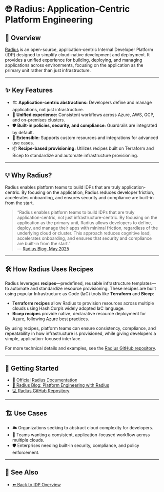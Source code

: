 # 🌐 Radius: Application-Centric Platform Engineering

## 📝 Overview

[Radius](https://radapp.io/) is an open-source, application-centric Internal Developer Platform (IDP) designed to simplify cloud-native development and deployment. It provides a unified experience for building, deploying, and managing applications across environments, focusing on the application as the primary unit rather than just infrastructure.

---

## ✨ Key Features

- 🏗️ **Application-centric abstractions:** Developers define and manage applications, not just infrastructure.
- 🔄 **Unified experience:** Consistent workflows across Azure, AWS, GCP, and on-premises clusters.
- 🛡️ **Built-in policies, security, and compliance:** Guardrails are integrated by default.
- 🧩 **Extensible:** Supports custom resources and integrations for advanced use cases.
- 📦 **Recipe-based provisioning:** Utilizes recipes built on Terraform and Bicep to standardize and automate infrastructure provisioning.

---

## 💡 Why Radius?

Radius enables platform teams to build IDPs that are truly application-centric. By focusing on the application, Radius reduces developer friction, accelerates onboarding, and ensures security and compliance are built-in from the start.

> “Radius enables platform teams to build IDPs that are truly application-centric, not just infrastructure-centric. By focusing on the application as the primary unit, Radius allows developers to define, deploy, and manage their apps with minimal friction, regardless of the underlying cloud or cluster. This approach reduces cognitive load, accelerates onboarding, and ensures that security and compliance are built-in from the start.”  
> — [Radius Blog, May 2025](https://blog.radapp.io/posts/2025/05/13/platform-engineering-with-radius-to-build-application-centric-idps/)

---

## 🛠️ How Radius Uses Recipes

Radius leverages **recipes**—predefined, reusable infrastructure templates—to automate and standardize resource provisioning. These recipes are built using popular Infrastructure as Code (IaC) tools like **Terraform** and **Bicep**:
- **Terraform recipes** allow Radius to provision resources across multiple clouds using HashiCorp’s widely adopted IaC language.
- **Bicep recipes** provide native, declarative resource deployment for Azure, following Azure best practices.

By using recipes, platform teams can ensure consistency, compliance, and repeatability in how infrastructure is provisioned, while giving developers a simple, application-focused interface.

For more technical details and examples, see the [Radius GitHub repository](https://github.com/radius-project/radius?tab=readme-ov-file#radius).

---

## 🚦 Getting Started

- [📖 Official Radius Documentation](https://docs.radapp.io/)
- [📝 Radius Blog: Platform Engineering with Radius](https://blog.radapp.io/posts/2025/05/13/platform-engineering-with-radius-to-build-application-centric-idps/)
- [💻 Radius GitHub Repository](https://github.com/radius-project/radius?tab=readme-ov-file#radius)

---

## 🏗️ Use Cases

- 🌥️ Organizations seeking to abstract cloud complexity for developers.
- 🔄 Teams wanting a consistent, application-focused workflow across multiple clouds.
- 🛡️ Enterprises needing built-in security, compliance, and policy enforcement.

---

## 🔗 See Also

- [⬅️ Back to IDP Overview](../internal_development_platforms.md)